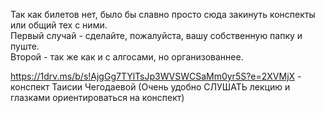 Так как билетов нет, было бы славно просто сюда закинуть конспекты или общий тех с ними.  
Первый случай - сделайте, пожалуйста, вашу собственную папку и пуште.  
Второй - так же как и с алгосами, но организованнее.  

https://1drv.ms/b/s!AjgGg7TYlTsJp3WVSWCSaMm0yr5S?e=2XVMjX - конспект Таисии Чегодаевой (Очень удобно СЛУШАТЬ лекцию и глазками ориентироваться на конспект)
